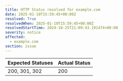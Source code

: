 ```yaml
---
title: HTTP Status resolved for example.com
date: 2025-01-10T15:59:45+00:00Z
resolved: True
resolvedWhen: 2025-01-10T15:59:45+00:00Z
resolvedStartTime: 2024-10-25T21:09:43.191474+00:00
severity: notice
affected:
  - example.com
section: issue
---
```


| Expected Statuses | Actual Status  |
|-------------------|----------------|
| 200, 301, 302 | 200 |
